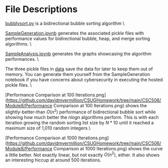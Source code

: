 # File Descriptions

[bubblysort.py](https://github.com/davidmvermillion/CSUGHomework/blob/main/CSC506/Module8/bubblysort.py) is a bidirectional bubble sorting algorithm \

[SampleGeneration.ipynb](https://github.com/davidmvermillion/CSUGHomework/blob/main/CSC506/Module8/SampleGeneration.ipynb) generates the associated pickle files with performance values for bidirectional bubble, heap, and merge sorting algorithms. \

[SampleAnalysis.ipynb](https://github.com/davidmvermillion/CSUGHomework/blob/main/CSC506/Module8/SampleAnalysis.ipynb) generates the graphs showcasing the algorithm performances. \

The three pickle files in [data](https://github.com/davidmvermillion/CSUGHomework/tree/main/CSC506/Module8/data) save the data for later to keep them out of memory. You can generate them yourself from the SampleGeneration notebook if you have concerns about cybersecurity in executing the hosted pickle files. \

[Performance Comparison at 100 Iterations.png](https://github.com/davidmvermillion/CSUGHomework/tree/main/CSC506/Module8/Performance Comparison at 100 Iterations.png) shows the slightly-better-than $O(n^2)$ performance of bidirectional bubble sort while showing how much better the $nlogn$ algorithms perform. This is with each iteration growing the random sorting list size by $N*10$ until it reached a maximum size of 1,010 random integers.\

[Performance Comparison at 1000 Iterations.png](https://github.com/davidmvermillion/CSUGHomework/tree/main/CSC506/Module8/Performance Comparison at 1000 Iterations.png) shows the curve a little better. Not exactly linear, but not exactly $O(n^2)$, either. It also shows an interesting hiccup at around 500 iterations.